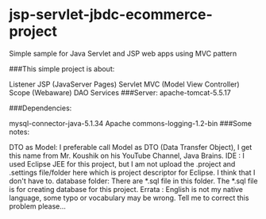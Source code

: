 # jsp-servlet-jbdc-ecommerce-project

Simple sample for Java Servlet and JSP web apps using MVC pattern

###This simple project is about:

Listener
JSP (JavaServer Pages)
Servlet
MVC (Model View Controller)
Scope (Webaware)
DAO
Services
###Server: apache-tomcat-5.5.17

###Dependencies:

mysql-connector-java-5.1.34
Apache commons-logging-1.2-bin
###Some notes:

DTO as Model: I preferable call Model as DTO (Data Transfer Object), I get this name from Mr. Koushik on his YouTube Channel, Java Brains.
IDE : I used Eclipse JEE for this project, but I am not upload the .project and .settings file/folder here which is project descriptor for Eclipse. I think that I don't have to.
database folder: There are *.sql file in this folder. The *.sql file is for creating database for this project.
Errata : English is not my native language, some typo or vocabulary may be wrong. Tell me to correct this problem please...
